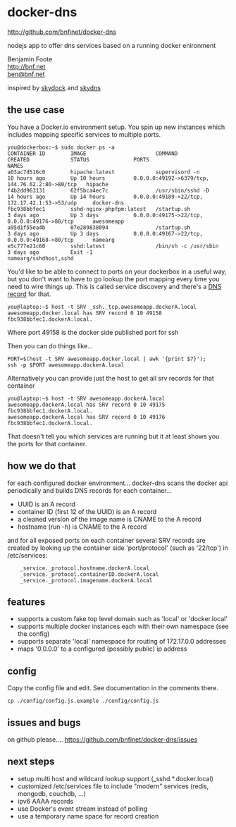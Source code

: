 # docker-dns
http://github.com/bnfinet/docker-dns

nodejs app to offer dns services based on a running docker enironment

Benjamin Foote  
http://bnf.net  
ben@bnf.net   

inspired by [skydock](https://github.com/crosbymichael/skydock) and [skydns](https://github.com/skynetservices/skydns)

## the use case

You have a Docker.io environment setup.  You spin up new instances
which includes mapping specific services to multiple ports.

	you@dockerbox:~$ sudo docker ps -a
	CONTAINER ID        IMAGE                      COMMAND                CREATED             STATUS              PORTS                                             NAMES
	a03ac7d516c0        hipache:latest             supervisord -n         10 hours ago        Up 10 hours         0.0.0.0:49192->6379/tcp, 144.76.62.2:80->80/tcp   hipache                 
	f4b2dd963131        62f5bca4ec7c               /usr/sbin/sshd -D      14 hours ago        Up 14 hours         0.0.0.0:49189->22/tcp, 172.17.42.1:53->53/udp     docker-dns              
	fbc938bbfec1        sshd-nginx-phpfpm:latest   /startup.sh            3 days ago          Up 3 days           0.0.0.0:49175->22/tcp, 0.0.0.0:49176->80/tcp      awesomeapp               
	a95d1f55ea4b        07e289838094               /startup.sh            3 days ago          Up 3 days           0.0.0.0:49167->22/tcp, 0.0.0.0:49168->80/tcp      namearg                 
	e5c777e21c60        sshd:latest                /bin/sh -c /usr/sbin   3 days ago          Exit -1                                                               namearg/sshdhost,sshd   

You'd like to be able to connect to ports on your dockerbox in a useful way, but you don't
want to have to go lookup the port mapping every time you need to wire things up.  This is called
service discovery and there's a [DNS record](http://en.wikipedia.org/wiki/SRV_record) for that.

	you@laptop:~$ host -t SRV _ssh._tcp.awesomeapp.dockerA.local
	awesomeapp.docker.local has SRV record 0 10 49158 fbc938bbfec1.dockerA.local.

Where port 49158 is the docker side published port for ssh

Then you can do things like...

	PORT=$(host -t SRV awesomeapp.docker.local | awk '{print $7}');
	ssh -p $PORT awesomeapp.dockerA.local

Alternatively you can provide just the host to get all srv records for that container

	you@laptop:~$ host -t SRV awesomeapp.dockerA.local
	awesomeapp.dockerA.local has SRV record 0 10 49175 fbc938bbfec1.dockerA.local.
	awesomeapp.dockerA.local has SRV record 0 10 49176 fbc938bbfec1.dockerA.local.

That doesn't tell you which services are running but it at least shows you the ports for that container.


## how we do that

for each configured docker environment... 
docker-dns scans the docker api periodically and builds DNS records
for each container...
- UUID is an A record
- container ID (first 12 of the UUID) is an A record
- a cleaned version of the image name is CNAME to the A record
- hostname (run -h) is CNAME to the A record

and for all exposed ports on each container several SRV records are created by looking up the container side 'port/protocol' (such as '22/tcp') in /etc/services:

````
	_service._protocol.hostname.dockerA.local
	_service._protocol.containerID.dockerA.local
	_service._protocol.imagename.dockerA.local
````

## features

- supports a custom fake top level domain such as 'local' or 'docker.local'
- supports multiple docker instances each with their own namespace (see the config)
- supports separate 'local' namespace for routing of 172.17.0.0 addresses
- maps '0.0.0.0' to a configured (possibly public) ip address

## config

Copy the config file and edit.  See documentation in the comments there.

	cp ./config/config.js.example ./config/config.js


## issues and bugs

on github please....
https://github.com/bnfinet/docker-dns/issues

## next steps
- setup multi host and wildcard lookup support (_sshd.*.docker.local)
- customized /etc/services file to include "modern" services (redis, mongodb, couchdb, ...)
- ipv6 AAAA records
- use Docker's event stream instead of polling
- use a temporary name space for record creation
